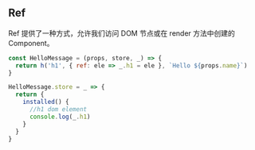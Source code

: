 ## Ref

Ref 提供了一种方式，允许我们访问 DOM 节点或在 render 方法中创建的 Component。

```jsx
const HelloMessage = (props, store, _) => {
  return h('h1', { ref: ele => _.h1 = ele }, `Hello ${props.name}`)
}

HelloMessage.store = _ => {
  return {
    installed() {
      //h1 dom element
      console.log(_.h1)
    }
  }
}
```